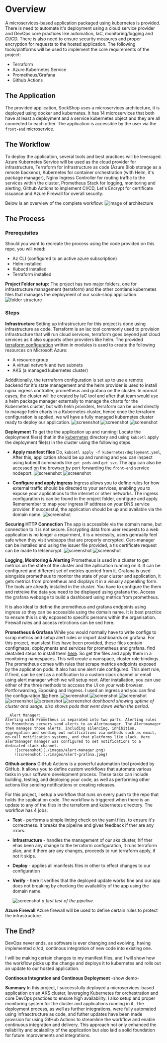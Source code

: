 # Overview
A microservices-based application packaged using kubernetes is provided. There is need to automate it's deployment using a cloud service provider and DevOps core practices like automation, IaC, monitoring/logging and CI/CD. There is also need to ensure security measures and proper encryption for requests to the hosted application. 
The following tools/platforms will be used to implement the core requirements of the project:
- Terraform
- Azure Kubernetes Service
- Prometheus/Grafana
- Github Actions

## The Application
The provided application, SockShop uses a microservices architecture, it is deployed using docker and kubernetes. It has 14 microservices that both have at least a deployment and a service kubernetes object and they are all connected to each other. The application is accessible by the user via the `front-end` microservice.

## The Workflow
To deploy the application, several tools and best practices will be leveraged. Azure Kubernetes Service will be used as the cloud provider for infrastructure, Terraform for infrastructure as code (Azure Blob storage as a remote backend), Kubernetes for container orchestration (with Helm, it's package manager), Nginx Ingress Controller for routing traffic to the services within the cluster, Prometheus Stack for logging, monitoring and alerting, Github Actions to implement CI/CD, Let's Encrypt for certificate issuance and Azure Firewall for overall security.

Below is an overview of the complete workflow:
    ![image of architecture](./images/architecture-diagram.png)

## The Process
### Prerequisites
Should you want to recreate the process using the code provided on this repo, you will need:
- Az CLI (configured to an active azure subscription)
- Helm installed
- Kubectl installed
- Terraform installed

__Project Folder setup:__
The project has two major folders, one for infrastructure management (terraform) and the other contians kubernetes files that manages the deployment of our sock-shop application.
    ![folder structure](./images/project_folder.png)

### Steps
__Infrastructure__
Setting up infrastructure for this project is done using infrastructure as code. Terraform is an iac tool commonly used to provision infrastructure that will run cloud services, terraform goes beyond just cloud services as it also supports other providers like helm. The provided [terraform configuration](./terraform/main.tf) written in modules is used to create the following resources on Microsoft Azure:
- A resource group
- A virtual network and two subnets
- AKS (a managed kubernetes cluster)

Addditionally, the terrraform configuration is set up to use a remote backend for it's state management and the helm provider is used to install nginx ingress controller, prometheus and grafana on the cluster. In normal cases, the cluster will be created by IaC tool and after that team would use a helm package manager externally to manage the charts for the Kubernetes cluster, but with helm providers, terraform can be used directly to manage helm charts in a Kubernetes cluster, hence once the terraform configuration is applied, we wil have a fully managed kubernetes cluster ready to deploy our application.
    ![screenshot](./images/remote-backend-config.png)
    ![screenshot](./images/remote-backend.png)
    ![screenshot](./images/aks-cluster-ready-portal.png)

__Deployment__
To get the the application up and running:
Locate the deployment file(s) that in the [kubernetes](./kubernetes/) directory and using `kubcetl` apply the deployment file(s) in the cluster using the following steps.

- __Apply manifest files__
    Do, `kubcetl apply -f kubernetes/deployment.yaml`, 
    After this, application should be up and running and you can inspect using kubectl commands like `get pods` and `get svc`. The app can also be accessed on the browser by port forwarding the `front-end` service nodeport.
        ![screenshot](./images/all-services-up.png)
        ![screenshot](./images/app-using-portforwarding.png)
        

- __Configure and apply [ingress](./kubernetes/ingress.yaml)__
     Ingress allows you to define rules for how external traffic should be directed to your services, enabling you to expose your applications to the internet or other networks. The ingress configuration is can be found in the oroject folder, configure and apply. Rememember to map your ingress IP address on your DNS service provider. If successful, the application should be up and available via the domain name.
        ![screenshot](./images/app-using-domain-notls.png)

__Securing HTTP Connection__
    The app is accessible via the domain name, but connection to it is not secure. Encrypting data from user requests to a web application is no longer a requirment, it is a necessity, users genraally feel safe when they visit webapps that are properly encrypted. 
    Cert-manager can be installed and using the issuer file provided, a tls certificate request can be made to letsencrypt.
        ![screenshot](./images/certificate-issued.png)
        ![screenshot](./images/app-using-domain-yestls.png)

__Logging, Monitoring & Alerting__
Prometheus is used in a cluster to get metrics on the state of the cluster and the apllication running on it. It can be configured and different set of metrics queried from it. Grafana is used alongside prometheus to monitor the state of your cluster and application, it gets metrics from prometheus and displays it in a visually appealling form.
The tools are already installed in the cluster. You have to configure the them and retreive the data you need to be displayed using grafana tho. Access the grafana webpage to build a dashboard using metrics from prometheus.

It is also ideal to define the prometheus and grafana endpoints using ingress so they can be accessible using the domain name. It is best practice to ensure this is only ecposed to specific persons within the organisation. Firewall rules and access retrictions can be sed here.

__Prometheus & Grafana__
While you would normally have to write configs to scrap metrics and setup alert rules or import dashboards on grafana. For this project, manisfest files have been provided, these files contain configmaps, doployments and services for prometheus and grafana. find deatailed steps to install them [here](https://github.com/microservices-demo/microservices-demo/tree/master/deploy/kubernetes/manifests-monitoring). So get the files and apply them in a monitoirng namespaces. This will create a namspace, cluster role bindings. The prometheus comes with rules that scrape metrics endpoints exposed by the application pods. It also has one alert rule configured. This alert rule, if fired, can be sent as a notification to a custom slack channel or email using alert manager which we will setup next. After installation, you can use either of the three methods to acccess the UI on your web browser. Portforwarding, Exposing and Ingress. I used an ingress and you can find the configuration [file](./kubernetes/sock-shop-monitoring/000-monitoring-ingress.yaml) here.
        ![screenshot](./images/prom-alert-rule1.png)
        ![screenshot](./images/prom.png)
        ![screenshot](./images/grafana.png)
        ![screenshot](./images/graf-cpu-usage.png)
        ![screenshot](./images/graf-memory-usuage.png)
        ![screenshot](./images/graf-uptime-and-podsdown.png)
    _dashboard showing uptime of cluster and usage. also shows pods that went down within the period._

    __Alert Manager:__
    Alerting with Prometheus is separated into two parts. Alerting rules in Prometheus servers send alerts to an Alertmanager. The Alertmanager then manages those alerts, including silencing, inhibition, aggregation and sending out notifications via methods such as email, on-call notification systems, and chat platforms like slack. Here alertmanager manager was configured to set notifications to a dedicated slack channel.
        ![screenshot](./images/alert-manager.png)
        ![screenshot](./images/alert-grafana.jpeg)


__Github actions__
GitHub Actions is a powerful automation tool provided by GitHub. It allows you to define custom workflows that automate various tasks in your software development process. These tasks can include building, testing, and deploying your code, as well as performing other actions like sending notifications or creating releases.

For this project, I setup a workflow that runs on every push to the repo that holds the spplication code. The workflow is triggered when there is an update to any of the files in the terraform and kubernetes directory. The workflow has 4 jobs:
- __Test__ - performs a simple linting check on the yaml files, to ensure it's correctness. It breaks the pipeline and gives feedback if ther are any rrrors.
- __Infrastructure__ - handles the management of our aks cluster, hif ther ehas been any change to the terraform configuration, it runs terraform plan, and if there are any changes, proceeds to run terraform apply, if not it skips.
- __Deploy__ - applies all manifests files in other to effect changes to our configuration
- __Verify__ - here it verifies that the deployed update works fine and our app does not breaking by checking the availability of the app using the domain name.

    ![screenshot](./images/successful-pipeline.png)
    _a first test of the pipeline._

__Azure Firewall__
Azure firewall will be used to define certain rules to protect the infrastructure.


## The End?
DevOps never ends, as software is ever changing and evolving, having implemented ci/cd, continous integration of new code into existing one.

I will be making certain changes to my manifest files, and I will show how the workflow picks up the change and deploys it to kubernetes and rolls out an update to our hosted application.

__Continous Integration and Continous Deployment__
-show demo-

__Summary__
In this project, I successfully deployed a microservices-based application on an AKS cluster, leveraging Kubernetes for orchestration and core DevOps practices to ensure high availability. I also setup and proper monitoring system for the cluster and applications running in it. The deployment process, as well as further integrations, were fully automated using Infrasctructure as code, and futher updates have been made provision for using GitHub Actions to streamline the workflow and enable continuous integration and delivery. This approach not only enhanced the reliability and scalability of the application but also laid a solid foundation for future improvements and integrations.
